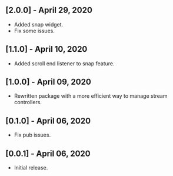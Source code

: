 ## [2.0.0] - April 29, 2020
* Added snap widget.
* Fix some issues.

## [1.1.0] - April 10, 2020
* Added scroll end listener to snap feature.

## [1.0.0] - April 09, 2020
* Rewritten package with a more efficient way to manage stream controllers.

## [0.1.0] - April 06, 2020
* Fix pub issues.

## [0.0.1] - April 06, 2020
* Initial release.